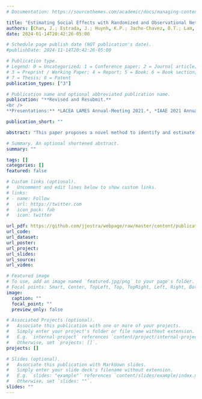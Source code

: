 ```yaml
---
# Documentation: https://sourcethemes.com/academic/docs/managing-content/

title: "Estimating Social Effects with Randomized and Observational Network Data"
authors: [Chan, J.; Estrada, J.; Huynh, K.P.; Jacho-Chavez, D.T.; Lam, S.;Sanchez-Aragon, L.]
date: 2024-01-14T20:42:26-05:00

# Schedule page publish date (NOT publication's date).
#publishDate: 2024-11-14T20:42:26-05:00

# Publication type.
# Legend: 0 = Uncategorized; 1 = Conference paper; 2 = Journal article;
# 3 = Preprint / Working Paper; 4 = Report; 5 = Book; 6 = Book section;
# 7 = Thesis; 8 = Patent
publication_types: ["3"]

# Publication name and optional abbreviated publication name.
publication: "**Revised and Resubmit.**
<br />
**Presentations:** *LACEA LAMES Annual-Meeting 2021.*, *IAAE 2021 Annual Conference, Young Academics Networks Conference at University of Cambridge, INET.*, *Sixth annual conference on Network Science and Economic 2021.*, *North American Summer Meetings of The Econometric Society 2022.*, *IAAE 2022 Annual Conference*"

publication_short: ""

abstract: "This paper proposes a novel method to identify and estimate the parameters of interest in the popular so-called linear-in-means regression model in situations where initial randomization of peers induces the observed network of interest. We argue that initially randomized peers do not generate social effects. However, after randomization, agents can endogenously form relevant connections that can create peer influences.  We introduce a moment condition that aggregates local heterogeneous identifying information for all agents in the population. Assuming psi-dependence in the endogenous network space, a Generalized Method of Moments (GMM) estimator is then proposed that is shown to be consistent, asymptotically normally distributed, and also easy to implement using widely used existing statistical software because of its closed form definition. Monte Carlo exercises confirm the good small-sample performance of the proposed GMM estimator, and an empirical application using data from high-school students in Hong Kong finds strong positive spillover effects of math test scores among study partners in our sample, assuming that their observed seatmates were exogenously assigned by their teachers."

# Summary. An optional shortened abstract.
summary: ""

tags: []
categories: []
featured: false

# Custom links (optional).
#   Uncomment and edit lines below to show custom links.
# links:
# - name: Follow
#   url: https://twitter.com
#   icon_pack: fab
#   icon: twitter

url_pdf: https://github.com/jjestra/webpage/raw/master/content/publication/2022-Random-Networks/academic_performance_peer_effects.pdf
url_code:
url_dataset:
url_poster:
url_project:
url_slides:
url_source:
url_video:

# Featured image
# To use, add an image named `featured.jpg/png` to your page's folder. 
# Focal points: Smart, Center, TopLeft, Top, TopRight, Left, Right, BottomLeft, Bottom, BottomRight.
image:
  caption: ""
  focal_point: ""
  preview_only: false

# Associated Projects (optional).
#   Associate this publication with one or more of your projects.
#   Simply enter your project's folder or file name without extension.
#   E.g. `internal-project` references `content/project/internal-project/index.md`.
#   Otherwise, set `projects: []`.
projects: []

# Slides (optional).
#   Associate this publication with Markdown slides.
#   Simply enter your slide deck's filename without extension.
#   E.g. `slides: "example"` references `content/slides/example/index.md`.
#   Otherwise, set `slides: ""`.
slides: ""
---
```

